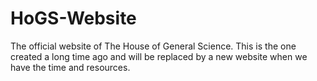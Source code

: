# HoGS-Website
The official website of The House of General Science. This is the one created a long time ago and will be replaced by a new website when we have the time and resources.
